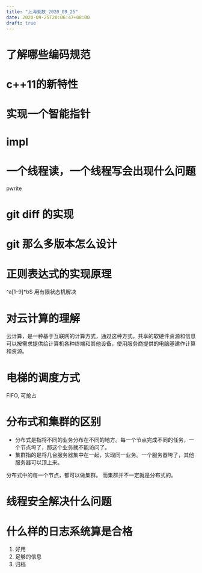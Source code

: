 ```yaml
---
title: "上海爱数_2020_09_25"
date: 2020-09-25T20:06:47+08:00
draft: true
---
```


# 了解哪些编码规范

# c++11的新特性


# 实现一个智能指针

# impl


# 一个线程读，一个线程写会出现什么问题
pwrite

# git diff 的实现

# git 那么多版本怎么设计

# 正则表达式的实现原理
^a[1-9]*b$
用有限状态机解决

# 对云计算的理解
云计算，是一种基于互联网的计算方式，通过这种方式，共享的软硬件资源和信息可以按需求提供给计算机各种终端和其他设备，使用服务商提供的电脑基建作计算和资源。

# 电梯的调度方式
FIFO, 可抢占

# 分布式和集群的区别
- 分布式是指将不同的业务分布在不同的地方。每一个节点完成不同的任务，一个节点垮了，那这个业务就不能访问了。
- 集群指的是将几台服务器集中在一起，实现同一业务。一个服务器垮了，其他服务器可以顶上来。

分布式中的每一个节点，都可以做集群。 而集群并不一定就是分布式的。


# 线程安全解决什么问题

# 什么样的日志系统算是合格
1. 好用
2. 足够的信息
3. 归档

